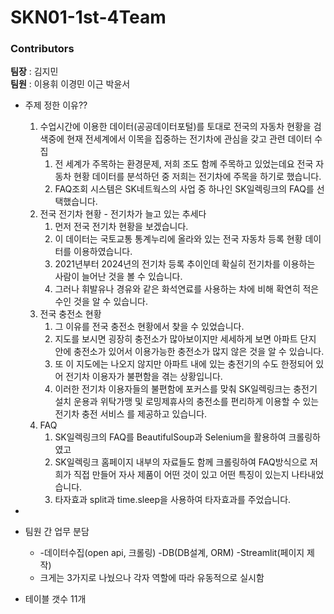 # SKN01-1st-4Team
### Contributors
**팀장** : 김지민 <br>
**팀원** : 이용휘 이경민 이근 박윤서

- 주제 정한 이유??
    1. 수업시간에 이용한 데이터(공공데이터포털)를 토대로 전국의 자동차 현황을 검색중에 현재 전세계에서 이목을 집중하는 전기차에 관심을 갖고 관련 데이터 수집
        1. 전 세계가 주목하는 환경문제, 저희 조도 함께 주목하고 있었는데요 전국 자동차 현황 데이터를 분석하던 중 저희는 전기차에 주목을 하기로 했습니다.
        2. FAQ조회 시스템은 SK네트웍스의 사업 중 하나인 SK일렉링크의 FAQ를 선택했습니다.
    2. 전국 전기차 현황 - 전기차가 늘고 있는 추세다
        1. 먼저 전국 전기차 현황을 보겠습니다.
        2. 이 데이터는 국토교통 통계누리에 올라와 있는 전국 자동차 등록 현황 데이터를 이용하였습니다.
        3. 2021년부터 2024년의 전기차 등록 추이인데 확실히 전기차를 이용하는 사람이 늘어난 것을 볼 수 있습니다.
        4. 그러나 휘발유나 경유와 같은 화석연료를 사용하는 차에 비해 확연히 적은 수인 것을 알 수 있습니다.
    3. 전국 충전소 현황
        1. 그 이유를 전국 충전소 현황에서 찾을 수 있었습니다.
        2. 지도를 보시면 굉장히 충전소가 많아보이지만 세세하게 보면 아파트 단지 안에 충전소가 있어서 이용가능한 충전소가 많지 않은 것을 알 수 있습니다.
        3. 또 이 지도에는 나오지 않지만 아파트 내에 있는 충전기의 수도 한정되어 있어 전기차 이용자가 불편함을 겪는 상황입니다.
        4. 이러한 전기차 이용자들의 불편함에 포커스를 맞춰 SK일렉링크는 충전기 설치 운용과 위탁가맹 및 로밍제휴사의 충전소를 편리하게 이용할 수 있는 전기차 충전 서비스            를 제공하고 있습니다.
    4. FAQ
        1. SK일렉링크의 FAQ를 BeautifulSoup과 Selenium을 활용하여 크롤링하였고
        2. SK일렉링크 홈페이지 내부의 자료들도 함께 크롤링하여 FAQ방식으로 저희가 직접 만들어 자사 제품이 어떤 것이 있고 어떤 특징이 있는지 나타내었습니다.
        3. 타자효과 split과 time.sleep을 사용하여 타자효과를 주었습니다.
    
- 
- 팀원 간 업무 분담
    - -데이터수집(open api, 크롤링)
    -DB(DB설계, ORM)
    -Streamlit(페이지 제작)
    - 크게는 3가지로 나눴으나 각자 역할에 따라 유동적으로 실시함
- 테이블 갯수 11개
